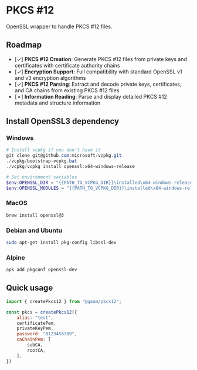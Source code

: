 # PKCS #12

OpenSSL wrapper to handle PKCS #12 files.

## Roadmap

- [✓] **PKCS #12 Creation**: Generate PKCS #12 files from private keys and certificates with certificate authority chains
- [✓] **Encryption Support**: Full compatibility with standard OpenSSL v1 and v3 encryption algorithms
- [✓] **PKCS #12 Parsing**: Extract and decode private keys, certificates, and CA chains from existing PKCS #12 files
- [✗] **Information Reading**: Parse and display detailed PKCS #12 metadata and structure information

<!-- TODO: Verify that it is needed on production -->
## Install OpenSSL3 dependency

### Windows

```powershell
# Install vcpkg if you don't have it
git clone git@github.com:microsoft/vcpkg.git
./vcpkg/bootstrap-vcpkg.bat
./vcpkg/vcpkg install openssl:x64-windows-release

# Set environment variables
$env:OPENSSL_DIR = "{{PATH_TO_VCPKG_DIR}}\installed\x64-windows-release"
$env:OPENSSL_MODULES = "{{PATH_TO_VCPKG_DIR}}\installed\x64-windows-release\bin"
```

### MacOS

```bash
brew install openssl@3
```

### Debian and Ubuntu

```bash
sudo apt-get install pkg-config libssl-dev
```

### Alpine

```bash
apk add pkgconf openssl-dev
```

## Quick usage

```javascript
import { createPkcs12 } from "@gaam/pkcs12";

const pkcs = createPkcs12({
	alias: "test",
	certificatePem,
	privateKeyPem,
	password: "0123456789",
	caChainPem: [
		subCA,
		rootCA,
	],
})
```